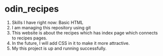 # odin_recipes
1. Skills I have right now: Basic HTML
2. I am managing this repository using git
3. This website is about the recipes which has index page which connects to recipes pages. 
4. In the future, I will add CSS in it to make it more attractive.
5. My this project is up and running successfully.
